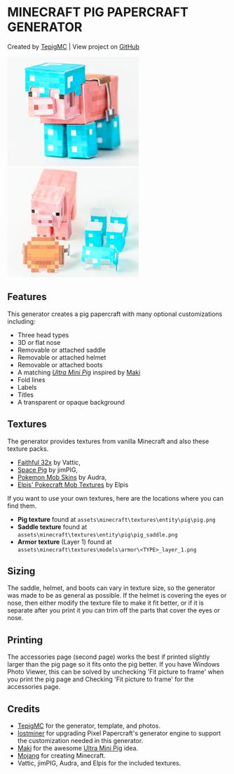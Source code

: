 # MINECRAFT PIG PAPERCRAFT GENERATOR #

Created by [TepigMC](http://pixelpapercraft.com/user/tepigmc) | View project on [GitHub](https://github.com/TepigMC/Papercraft-Pig-Generator)

![Pig wearing accessories](photos/minecraft-pig-advanced_thumb.jpg)
![Pig with seperate accessories](photos/minecraft-pig-advanced-2_thumb.jpg)

## Features ##

This generator creates a pig papercraft with many optional customizations including:

  - Three head types
  - 3D or flat nose
  - Removable or attached saddle
  - Removable or attached helmet
  - Removable or attached boots
  - A matching [*Ultra Mini Pig*](http://pixelpapercraft.com/papercraft/5221a6deeee0218e38000040/ultra-mini-miny-pigy)
    inspired by [Maki](http://pixelpapercraft.com/user/maki)
  - Fold lines
  - Labels
  - Titles
  - A transparent or opaque background

## Textures ##

The generator provides textures from vanilla Minecraft and also these texture packs.

  - [Faithful 32x](http://www.minecraftforum.net/forums/mapping-and-modding/resource-packs/1223254-faithful-32x32-pack-update-red-cat-clay-1-8) by Vattic,
  - [Space Pig](http://www.planetminecraft.com/texture_pack/spacepig-space-apocalypse-16x-wip/) by jimPIG,
  - [Pokemon Mob Skins](http://www.planetminecraft.com/texture_pack/pokemon-mob-skins/) by Audra,
  - [Elpis' Pokecraft Mob Textures](http://www.minecraftforum.net/forums/mapping-and-modding/resource-packs/1223927-elpis-pokecraft-mob-textures) by Elpis

If you want to use your own textures, here are the locations where you can find them.

  - **Pig texture** found at `assets\minecraft\textures\entity\pig\pig.png`
  - **Saddle texture** found at `assets\minecraft\textures\entity\pig\pig_saddle.png`
  - **Armor texture** (Layer 1) found at `assets\minecraft\textures\models\armor\<TYPE>_layer_1.png`

## Sizing ##

The saddle, helmet, and boots can vary in texture size, so the generator was made to be as general as possible.
If the helmet is covering the eyes or nose, then either modify the texture file to make it fit better, or
if it is separate after you print it you can trim off the parts that cover the eyes or nose.

## Printing ##

The accessories page (second page) works the best if printed slightly larger than the pig page so it fits onto the pig better.
If you have Windows Photo Viewer, this can be solved by unchecking 'Fit picture to frame' when you print the pig page
and Checking 'Fit picture to frame' for the accessories page.

## Credits ##

  - [TepigMC](http://pixelpapercraft.com/user/tepigmc) for the generator, template, and photos.
  - [lostminer](http://pixelpapercraft.com/user/lostminer) for upgrading Pixel Papercraft's
    generator engine to support the customization needed in this generator.
  - [Maki](http://pixelpapercraft.com/user/maki) for the awesome [Ultra Mini Pig](http://pixelpapercraft.com/papercraft/5221a6deeee0218e38000040/ultra-mini-miny-pigy) idea.
  - [Mojang](https://mojang.com/) for creating Minecraft.
  - Vattic, jimPIG, Audra, and Elpis for the included textures.
